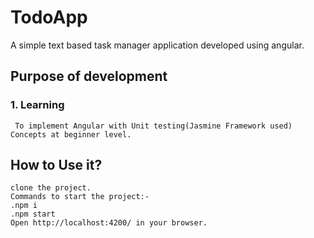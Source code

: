 
# TodoApp

A simple text based task manager application developed using angular.

## Purpose of development

### 1. Learning
     To implement Angular with Unit testing(Jasmine Framework used) Concepts at beginner level.  

## How to Use it?
    clone the project.
    Commands to start the project:-
    .npm i
    .npm start
    Open http://localhost:4200/ in your browser.
